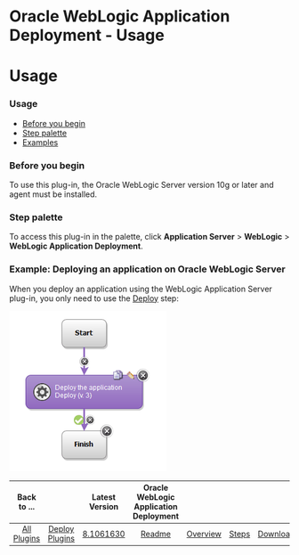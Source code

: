
Oracle WebLogic Application Deployment - Usage
==============================================

# Usage


### Usage




* [Before you begin](#before_you_begin)
* [Step palette](#palette)
* [Examples](#example)


### **Before you begin**

To use this plug-in, the Oracle WebLogic Server version 10g or later and agent must be installed.


### **Step palette**

To access this plug-in in the palette, click **Application Server** > **WebLogic** > **WebLogic Application Deployment**.


### **Example: Deploying an application on Oracle WebLogic Server**

When you deploy an application using the WebLogic Application Server plug-in, you only need to use the [Deploy](https://urbancode.github.io/IBM-UCx-PLUGIN-DOCS/UCD/plugin-air-WebLogic-Application-Deployment/steps.html#deploy) step:

[![deployweblogic](media/deployweblogic.gif)](media/deployweblogic.gif)


|Back to ...||Latest Version|Oracle WebLogic Application Deployment ||||
| :---: | :---: | :---: | :---: | :---: | :---: | :---: |
|[All Plugins](../../index.md)|[Deploy Plugins](../README.md)|[8.1061630](https://raw.githubusercontent.com/UrbanCode/IBM-UCD-PLUGINS/main/files/plugin-air-WebLogic-Application-Deployment/plugin-air-WebLogic-Application-Deployment-8.1061630.zip)|[Readme](README.md)|[Overview](overview.md)|[Steps](steps.md)|[Downloads](downloads.md)|
